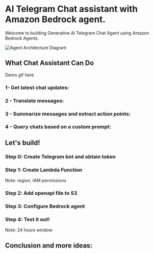 # AI Telegram Chat assistant with Amazon Bedrock agent.

Welcome to building Generative AI Telegram Chat Agent using Amazon Bedrock Agents. 


![Agent Architecture Diagram](/images/agent_architecture.png)

## What Chat Assistant Can Do

Demo gif here

### 1- Get latest chat updates:

### 2 - Translate messages:

### 3 - Summarize messages and extract action points:

### 4 - Query chats based on a custom prompt:


## Let's build!

### Step 0: Create Telegram bot and obtain token

### Step 1:  Create Lambda Function

Note: region, IAM permissions

### Step 2:  Add openapi file to S3

### Step 3:  Configure Bedrock agent

### Step 4:  Test it out!

Note: 24 hours window

## Conclusion and more ideas: 